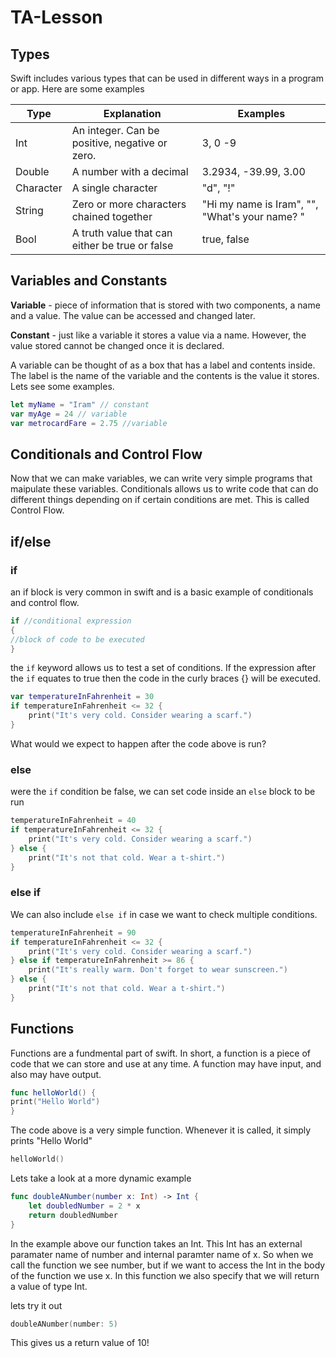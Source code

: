 # TA-Lesson

## Types
 Swift includes various types that can be used in different ways in a program or app. Here are some examples

| Type | Explanation | Examples |
|---|---|---|
|Int|An integer.  Can be positive, negative or zero.| 3, 0 -9|
|Double|A number with a decimal| 3.2934, -39.99, 3.00|
|Character|A single character| "d", "!"|
|String|Zero or more characters chained together|"Hi my name is Iram", "", "What's your name? "|
|Bool|A truth value that can either be true or false |true, false|

## Variables and Constants 
**Variable** - piece of information that is stored with two components, a name and a value. The value can be accessed and changed later.

**Constant** - just like a variable it stores a value via a name. However, the value stored cannot be changed once it is declared.

A variable can be thought of as a box that has a label and contents inside. The label is the name of the variable and the contents is the value it stores. Lets see some examples.

```swift
let myName = "Iram" // constant
var myAge = 24 // variable
var metrocardFare = 2.75 //variable
```

## Conditionals and Control Flow 
Now that we can make variables, we can write very simple programs that maipulate these variables. Conditionals allows us to write code that can do different things depending on if certain conditions are met. This is called Control Flow. 

## if/else 

### if
an if block is very common in swift and is a basic example of conditionals and control flow. 

```swift 
if //conditional expression 
{
//block of code to be executed 
}
```
the `if` keyword allows us to test a set of conditions. If the expression after the `if` equates to true then the code in the curly braces {} will be executed. 

```swift 
var temperatureInFahrenheit = 30
if temperatureInFahrenheit <= 32 {
    print("It's very cold. Consider wearing a scarf.")
}
```
What would we expect to happen after the code above is run? 

### else 
were the `if` condition be false, we can set code inside an `else` block to be run 

```swift 
temperatureInFahrenheit = 40
if temperatureInFahrenheit <= 32 {
    print("It's very cold. Consider wearing a scarf.")
} else {
    print("It's not that cold. Wear a t-shirt.")
}
```

### else if 
We can also include `else if` in case we want to check multiple conditions.

```swift 
temperatureInFahrenheit = 90
if temperatureInFahrenheit <= 32 {
    print("It's very cold. Consider wearing a scarf.")
} else if temperatureInFahrenheit >= 86 {
    print("It's really warm. Don't forget to wear sunscreen.")
} else {
    print("It's not that cold. Wear a t-shirt.")
}
```
## Functions 
Functions are a fundmental part of swift. In short, a function is a piece of code that we can store and use at any time. A function may have input, and also may have output.

```swift 
func helloWorld() {
print("Hello World")
}
```
The code above is a very simple function. Whenever it is called, it simply prints "Hello World"
```swift 
helloWorld()
```
Lets take a look at a more dynamic example 

```swift
func doubleANumber(number x: Int) -> Int {
	let doubledNumber = 2 * x
	return doubledNumber
}
```
In the example above our function takes an Int. This Int has an external paramater name of number and internal paramter name of x. So when we call the function we see number, but if we want to access the Int in the body of the function we use x. In this function we also specify that we will return a value of type Int. 

lets try it out 
```swift
doubleANumber(number: 5)
```
This gives us a return value of 10!
